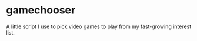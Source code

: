 gamechooser
===========

A little script I use to pick video games to play from my fast-growing interest list.
